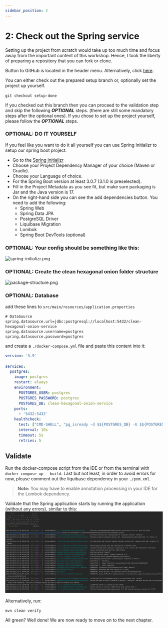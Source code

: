```yaml
---
sidebar_position: 2
---
```


# 2: Check out the Spring service

Setting up the project from scratch would take up too much time and focus away from the important content of this 
workshop. Hence, I took the liberty of preparing a repository that you can fork or clone.

Button to GitHub is located in the header menu. Alternatively, click 
[here](https://github.com/MaikKingma/clean-hexagonal-onion-workshop/tree/setup-done).

You can either check out the prepared setup branch or, optionally set the project up yourself.

```git checkout setup-done```

If you checked out this branch then you can proceed to the validation step and skip the following _**OPTIONAL**_ steps.
(there are still some mandatory steps after the optional ones). If you chose to set up the project yourself,
 please follow the **_OPTIONAL_** steps.

### OPTIONAL: DO IT YOURSELF

If you feel like you want to do it all yourself you can use Spring Initializr to setup our spring boot project.
- Go to the [Spring Initializr](https://start.spring.io/#!type=maven-project&language=java&platformVersion=3.1.0&packaging=jar&jvmVersion=17&groupId=nl.maikkingma&artifactId=clean_hexagonal_onion&name=Clean%20Hexagonal%20Onion&description=Workshop%3A%20Clean%20Hexagonal%20Onion%20with%20a%20Dash%20of%20DDD%20in%20Spring&packageName=nl.maikkingma.clean_hexagonal_onion&dependencies=web,data-jpa,postgresql,liquibase,lombok,devtools)
- Choose your Project Dependency Manager of your choice (Maven or Gradle).
- Choose your Language of choice.
- For the Spring Boot version at least 3.0.7 (3.1.0 is preselected).
- Fill in the Project Metadata as you see fit, but make sure packaging is Jar and the Java version is 17.
- On the right-hand side you can see the add dependencies button. You need to add the following:
  - Spring Web
  - Spring Data JPA
  - PostgreSQL Driver
  - Liquibase Migration
  - Lombok
  - Spring Boot DevTools (optional)

### OPTIONAL: Your config should be something like this:
![spring-initializr.png](spring-initializr.png)

### OPTIONAL: Create the clean hexagonal onion folder structure
![package-structure.png](package-structure.png)

### OPTIONAL: Database
add these lines to ``src/main/resources/application.properties``

```properties
# DataSource
spring.datasource.url=jdbc:postgresql://localhost:5432/clean-hexagonal-onion-service
spring.datasource.username=postgres
spring.datasource.password=postgres
```

and create a ``./docker-compose.yml`` file and paste this content into it:
```yaml
version: '3.9'

services:
  postgres:
    image: postgres
    restart: always
    environment:
      POSTGRES_USER: postgres
      POSTGRES_PASSWORD: postgres
      POSTGRES_DB: clean-hexagonal-onion-service
    ports:
      - '5432:5432'
    healthcheck:
      test: ["CMD-SHELL", "pg_isready -d $${POSTGRES_DB} -U $${POSTGRES_USER}"]
      interval: 10s
      timeout: 5s
      retries: 5
```

## Validate
Run the docker-compose script from the IDE or from the terminal with ``docker compose up --build``.
Last but not least, in order to avoid errors for now, please comment out the liquibase dependency in your ``./pom.xml``.

> **Note:** You may have to enable annotation processing in your IDE for the Lombok dependency.

Validate that the Spring application starts by running the application (without any errors).
similar to this:
![package-structure.png](spring-first-run.png)

Alternatively, run:
```
mvn clean verify
```

All green? Well done! We are now ready to move on to the next chapter.

